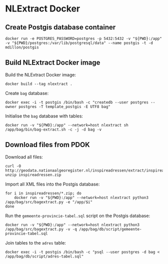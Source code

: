 # NLExtract Docker

## Create Postgis database container
```
docker run -e POSTGRES_PASSWORD=postgres -p 5432:5432 -v "${PWD}:/app" -v "${PWD}/postgres:/var/lib/postgresql/data" --name postgis -t -d mdillon/postgis
```


## Build NLExtract Docker image
Build the NLExtract Docker image:
```
docker build --tag nlextract .
```

Create `bag` database:
```
docker exec -i -t postgis /bin/bash -c "createdb --user postgres --owner postgres -T template_postgis -E UTF8 bag"
```

Initialise the `bag` database with tables:
```
docker run -v "${PWD}:/app" --network=host nlextract sh /app/bag/bin/bag-extract.sh -c -j -d bag -v
```

## Download files from PDOK
Download all files:
```
curl -O http://geodata.nationaalgeoregister.nl/inspireadressen/extract/inspireadressen.zip
unzip inspireadressen.zip
```

Import all XML files into the Postgis database:
```
for i in inspireadressen/*.zip; do
    docker run -v "${PWD}:/app" --network=host nlextract python3 /app/bag/src/bagextract.py -e "/app/$i"
done
```

Run the `gemeente-provincie-tabel.sql` script on the Postgis database:
```
docker run -v "${PWD}:/app" --network=host nlextract python3 /app/bag/src/bagextract.py -v -q /app/bag/db/script/gemeente-provincie-tabel.sql
```

Join tables to the `adres` table:
```
docker exec -i -t postgis /bin/bash -c "psql --user postgres -d bag < /app/bag/db/script/adres-tabel.sql"
```
